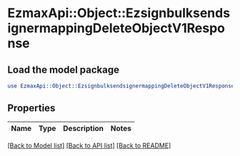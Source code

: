 # EzmaxApi::Object::EzsignbulksendsignermappingDeleteObjectV1Response

## Load the model package
```perl
use EzmaxApi::Object::EzsignbulksendsignermappingDeleteObjectV1Response;
```

## Properties
Name | Type | Description | Notes
------------ | ------------- | ------------- | -------------

[[Back to Model list]](../README.md#documentation-for-models) [[Back to API list]](../README.md#documentation-for-api-endpoints) [[Back to README]](../README.md)


